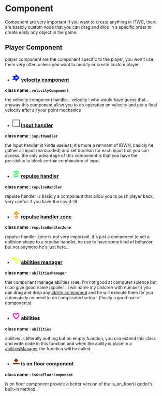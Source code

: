 # Component

Component are very important if you want to create anything in ITWC, there are basicly custom node that you can drag and drop in a specific order to create easly any object in the game.

## Player Component

player component are the component specific to the player, you won't use them very often unless you want to modify or create custom player.

- ### <img src="image/component/velocityComponent.png" width = "25"> [velocity component](component/velocityComponent.md)

**class name : ```velocityComponent``` </code>**

the velocity component handle... velocity ! who would have guess that... anyway this component allow you to do operation on velocity and get a final velocity after all your point mechanics

- ### <img src="image/component/inputHandler.png" width = "25" width = "25"> [input handler](./component//inputHandler.md)

**class name : ```inputHandler``` </code>**

the input handler is kinda useless, it's more a remnant of IDWN, basicly he gather all input (hardcoded) and set boolean for each input that you can access. the only advantage of this component is that you have the possibility to block certain combination of input

- ### <img src="image/component/repulseHandler.png" width="25"> [repulse handler](./component/repulseHandler.md)

**class name : ```repulseHandler``` </code>**

repulse handler is basicly a component that allow you to push player back, very usefull if you have the covid-19

- ### <img src="image/component/repulseHandlerZone.png" width="25"> [repulse handler zone](/component/repulseHandlerZone.md)

**class name : ```repulseHandlerZone``` </code>**

repulse handler zone is not very important, it's just a component to set a collision shape to a repulse handler, he use to have some kind of behavior but not anymore he's just here...

- ### <img src="image/component/abilitiesManager.png" width="25"> [abilities manager](./component/abilitiesManager.md)

**class name : ```abilitiesManager```**

this component manage abilities (see, i'm not good at computer science but i can give good name (spoiler : i will name my children with number)) you can drag and drop any [ability component](#abilities) and he will execute them for you automaticly no need to do complicated setup ! (finally a good use of components)

- ### <img src="image/component/abilitiesComponent.png" width="25"> abilities

**class name : ```abilities```**

abilities is litterally nothing but an empty function, you can extend this class and write code in this function and when the ability is place in a [abilitiesManager](#abilities-manager) the function will be called.

- ### <img src="image/component/isOnFloorComponent.png" width="25"> is on floor component

**class name : ```isOneFloorComponent```**

is on floor component provide a better version of the is_on_floor() godot's built-in method.